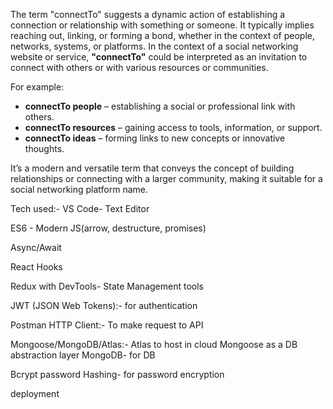 The term "connectTo" suggests a dynamic action of establishing a connection or relationship with something or someone. It typically implies reaching out, linking, or forming a bond, whether in the context of people, networks, systems, or platforms. In the context of a social networking website or service, **"connectTo"** could be interpreted as an invitation to connect with others or with various resources or communities.

For example:
- **connectTo people** – establishing a social or professional link with others.
- **connectTo resources** – gaining access to tools, information, or support.
- **connectTo ideas** – forming links to new concepts or innovative thoughts.

It’s a modern and versatile term that conveys the concept of building relationships or connecting with a larger community, making it suitable for a social networking platform name.



Tech used:-
VS Code-  Text Editor

ES6 - Modern JS(arrow, destructure, promises)

Async/Await

React Hooks

Redux with DevTools- State Management tools

JWT (JSON Web Tokens):- for authentication

Postman HTTP Client:- To make request to API

Mongoose/MongoDB/Atlas:- Atlas to host in cloud     Mongoose as a DB abstraction layer     MongoDB- for DB

Bcrypt password Hashing- for password encryption

deployment



